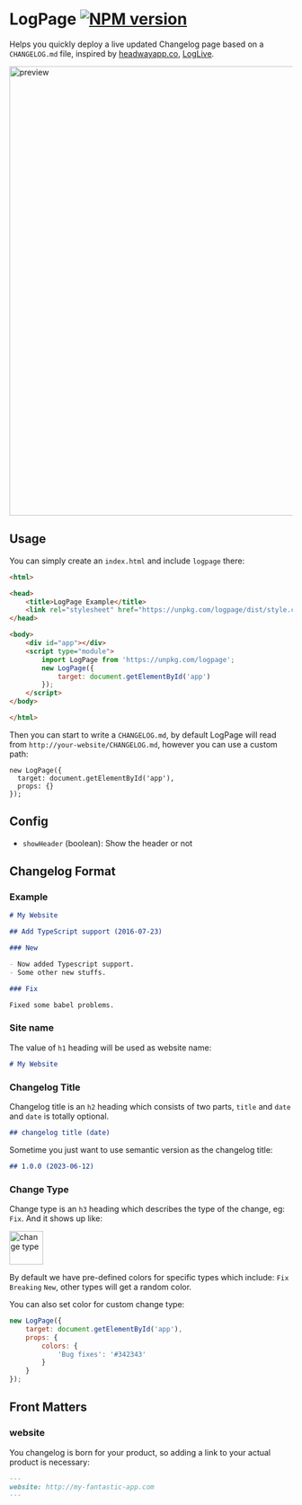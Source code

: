 # LogPage [![NPM version](https://img.shields.io/npm/v/logpage.svg?style=flat)](https://npmjs.com/package/logpage)

Helps you quickly deploy a live updated Changelog page based on a `CHANGELOG.md` file, inspired by [headwayapp.co](https://headwayapp.co/), [LogLive](https://github.com/egoist/loglive).

<img src="https://i.loli.net/2017/07/27/597995184bb02.png" width="800" alt="preview">

## Usage

You can simply create an `index.html` and include `logpage` there:

```html
<html>

<head>
    <title>LogPage Example</title>
    <link rel="stylesheet" href="https://unpkg.com/logpage/dist/style.css" />
</head>

<body>
    <div id="app"></div>
    <script type="module">
        import LogPage from 'https://unpkg.com/logpage';
        new LogPage({
            target: document.getElementById('app')
        });
    </script>
</body>

</html>
```

Then you can start to write a `CHANGELOG.md`, by default LogPage will read from `http://your-website/CHANGELOG.md`, however you can use a custom path:

```
new LogPage({
  target: document.getElementById('app'),
  props: {}
});
```

## Config

- `showHeader` (boolean): Show the header or not

## Changelog Format

### Example

```md
# My Website

## Add TypeScript support (2016-07-23)

### New

- Now added Typescript support.
- Some other new stuffs.

### Fix

Fixed some babel problems.
```

### Site name

The value of `h1` heading will be used as website name:

```md
# My Website
```

### Changelog Title

Changelog title is an `h2` heading which consists of two parts, `title` and `date` and `date` is totally optional.

```md
## changelog title (date)
```

Sometime you just want to use semantic version as the changelog title:

```md
## 1.0.0 (2023-06-12)
```

### Change Type

Change type is an `h3` heading which describes the type of the change, eg: `Fix`. And it shows up like:

<img src="https://i.loli.net/2017/07/27/59797da5a89df.png" alt="change type" width="60">

By default we have pre-defined colors for specific types which include: `Fix` `Breaking` `New`, other types will get a random color.

You can also set color for custom change type:

```js
new LogPage({
    target: document.getElementById('app'),
    props: {
        colors: {
            'Bug fixes': '#342343'
        }
    }
});
```

## Front Matters

### website

You changelog is born for your product, so adding a link to your actual product is necessary:

```md
---
website: http://my-fantastic-app.com
---
```
